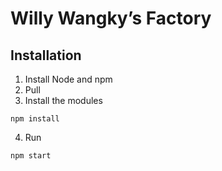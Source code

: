 # Willy Wangky’s Factory

## Installation
1. Install Node and npm
2. Pull
3. Install the modules
```
npm install
```
4. Run
```
npm start
```

